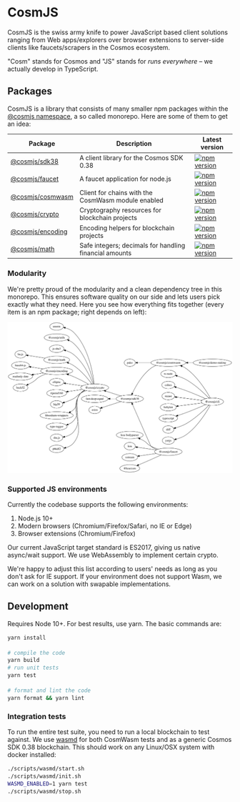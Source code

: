 # CosmJS

CosmJS is the swiss army knife to power JavaScript based client solutions
ranging from Web apps/explorers over browser extensions to server-side clients
like faucets/scrapers in the Cosmos ecosystem.

"Cosm" stands for Cosmos and "JS" stands for _runs everywhere_ – we actually
develop in TypeScript.

## Packages

CosmJS is a library that consists of many smaller npm packages within the
[@cosmjs namespace](https://www.npmjs.com/org/cosmjs), a so called monorepo.
Here are some of them to get an idea:

| Package                               | Description                                            | Latest version                                                                                                      |
| ------------------------------------- | ------------------------------------------------------ | ------------------------------------------------------------------------------------------------------------------- |
| [@cosmjs/sdk38](packages/sdk38)       | A client library for the Cosmos SDK 0.38               | [![npm version](https://img.shields.io/npm/v/@cosmjs/sdk38.svg)](https://www.npmjs.com/package/@cosmjs/sdk38)       |
| [@cosmjs/faucet](packages/faucet)     | A faucet application for node.js                       | [![npm version](https://img.shields.io/npm/v/@cosmjs/faucet.svg)](https://www.npmjs.com/package/@cosmjs/faucet)     |
| [@cosmjs/cosmwasm](packages/cosmwasm) | Client for chains with the CosmWasm module enabled     | [![npm version](https://img.shields.io/npm/v/@cosmjs/cosmwasm.svg)](https://www.npmjs.com/package/@cosmjs/cosmwasm) |
| [@cosmjs/crypto](packages/crypto)     | Cryptography resources for blockchain projects         | [![npm version](https://img.shields.io/npm/v/@cosmjs/crypto.svg)](https://www.npmjs.com/package/@cosmjs/crypto)     |
| [@cosmjs/encoding](packages/encoding) | Encoding helpers for blockchain projects               | [![npm version](https://img.shields.io/npm/v/@cosmjs/encoding.svg)](https://www.npmjs.com/package/@cosmjs/encoding) |
| [@cosmjs/math](packages/math)         | Safe integers; decimals for handling financial amounts | [![npm version](https://img.shields.io/npm/v/@cosmjs/math.svg)](https://www.npmjs.com/package/@cosmjs/math)         |

### Modularity

We're pretty proud of the modularity and a clean dependency tree in this
monorepo. This ensures software quality on our side and lets users pick exactly
what they need. Here you see how everything fits together (every item is an npm
package; right depends on left):

![CosmJS dependency tree](docs/cosmjs-tree.png)

<!--
Build with depsight (https://github.com/webmaster128/depsight), using:

from_npm ~/cosmjs | depsight --exclude cosmjs-monorepo-root --format svg --output - | inkscape --pipe --export-width 3000 --export-filename cosmjs-tree.png

optipng cosmjs-tree.png
-->

### Supported JS environments

Currently the codebase supports the following environments:

1. Node.js 10+
2. Modern browsers (Chromium/Firefox/Safari, no IE or Edge)
3. Browser extensions (Chromium/Firefox)

Our current JavaScript target standard is ES2017, giving us native async/wait
support. We use WebAssembly to implement certain crypto.

We're happy to adjust this list according to users' needs as long as you don't
ask for IE support. If your environment does not support Wasm, we can work on a
solution with swapable implementations.

## Development

Requires Node 10+. For best results, use yarn. The basic commands are:

```sh
yarn install

# compile the code
yarn build
# run unit tests
yarn test

# format and lint the code
yarn format && yarn lint
```

### Integration tests

To run the entire test suite, you need to run a local blockchain to test
against. We use [wasmd](https://github.com/CosmWasm/wasmd) for both CosmWasm
tests and as a generic Cosmos SDK 0.38 blockchain. This should work on any
Linux/OSX system with docker installed:

```sh
./scripts/wasmd/start.sh
./scripts/wasmd/init.sh
WASMD_ENABLED=1 yarn test
./scripts/wasmd/stop.sh
```
